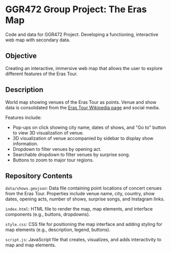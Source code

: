 # GGR472 Group Project: The Eras Map

 Code and data for GGR472 Project. Developing a functioning, interactive web map with secondary data.

## Objective

Creating an interactive, immersive web map that allows the user to explore different features of the Eras Tour.

## Description

World map showing venues of the Eras Tour as points. Venue and show data is consolidated from the [Eras Tour Wikipedia page](https://en.wikipedia.org/wiki/The_Eras_Tour) and social media.

Features include: 

* Pop-ups on click showing city name, dates of shows, and "Go to" button to view 3D visualization of venue.
* 3D visualization of venue accompanied by sidebar to display show information.
* Dropdown to filter venues by opening act.
* Searchable dropdown to filter venues by surprise song.
* Buttons to zoom to major tour regions.

## Repository Contents

`data/shows.geojson`: Data file containing point locations of concert cenues from the Eras Tour. Properties include venue name, city, country, show dates, opening acts, number of shows, surprise songs, and Instagram links.

`index.html`: HTML file to render the map, map elements, and interface components (e.g., buttons, dropdowns).

`style.css`: CSS file for positioning the map interface and adding styling for map elements (e.g., description, legend, buttons).

`script.js`: JavaScript file that creates, visualizes, and adds interactivity to map and map elements. 